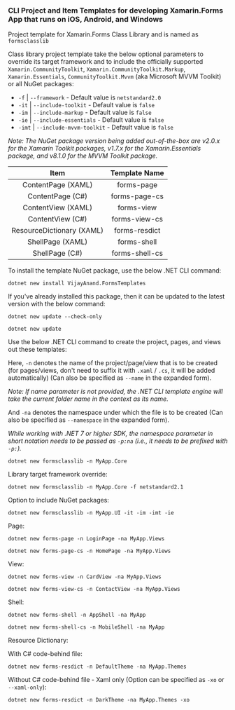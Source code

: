 ### CLI Project and Item Templates for developing Xamarin.Forms App that runs on iOS, Android, and Windows

Project template for Xamarin.Forms Class Library and is named as `formsclasslib`

Class library project template take the below optional parameters to override its target framework and to include the officially supported `Xamarin.CommunityToolkit`, `Xamarin.CommunityToolkit.Markup`, `Xamarin.Essentials`, `CommunityToolkit.Mvvm` (aka Microsoft MVVM Toolkit) or all NuGet packages:

* `-f` | `--framework` - Default value is `netstandard2.0`
* `-it` | `--include-toolkit` - Default value is `false`
* `-im` | `--include-markup` - Default value is `false`
* `-ie` | `--include-essentials` - Default value is `false`
* `-imt` | `--include-mvvm-toolkit` - Default value is `false`

*Note: The NuGet package version being added out-of-the-box are v2.0.x for the Xamarin Toolkit packages, v1.7.x for the Xamarin.Essentials package, and v8.1.0 for the MVVM Toolkit package.*

|Item|Template Name|
|:---:|:---:|
|ContentPage (XAML)|forms-page|
|ContentPage (C#)|forms-page-cs|
|ContentView (XAML)|forms-view|
|ContentView (C#)|forms-view-cs|
|ResourceDictionary (XAML)|forms-resdict|
|ShellPage (XAML)|forms-shell|
|ShellPage (C#)|forms-shell-cs|

To install the template NuGet package, use the below .NET CLI command:

```shell
dotnet new install VijayAnand.FormsTemplates
```

If you've already installed this package, then it can be updated to the latest version with the below command:

```shell
dotnet new update --check-only
```
```shell
dotnet new update
```

Use the below .NET CLI command to create the project, pages, and views out these templates:

Here, `-n` denotes the name of the project/page/view that is to be created (for pages/views, don't need to suffix it with `.xaml` / `.cs`, it will be added automatically) (Can also be specified as `--name` in the expanded form).

*Note: If name parameter is not provided, the .NET CLI template engine will take the current folder name in the context as its name.*

And `-na` denotes the namespace under which the file is to be created (Can also be specified as `--namespace` in the expanded form).

*While working with .NET 7 or higher SDK, the namespace parameter in short notation needs to be passed as `-p:na` (i.e., it needs to be prefixed with `-p:`).*

```shell
dotnet new formsclasslib -n MyApp.Core
```
Library target framework override:
```shell
dotnet new formsclasslib -n MyApp.Core -f netstandard2.1
```
Option to include NuGet packages:
```shell
dotnet new formsclasslib -n MyApp.UI -it -im -imt -ie
```

Page:
```shell
dotnet new forms-page -n LoginPage -na MyApp.Views
```
```shell
dotnet new forms-page-cs -n HomePage -na MyApp.Views
```

View:
```shell
dotnet new forms-view -n CardView -na MyApp.Views
```
```shell
dotnet new forms-view-cs -n ContactView -na MyApp.Views
```

Shell:
```shell
dotnet new forms-shell -n AppShell -na MyApp
```
```shell
dotnet new forms-shell-cs -n MobileShell -na MyApp
```

Resource Dictionary:

With C# code-behind file:
```shell
dotnet new forms-resdict -n DefaultTheme -na MyApp.Themes
```

Without C# code-behind file - Xaml only (Option can be specified as `-xo` or `--xaml-only`):
```shell
dotnet new forms-resdict -n DarkTheme -na MyApp.Themes -xo
```
